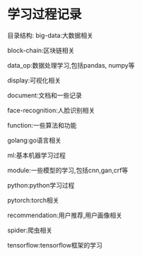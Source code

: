 # 学习过程记录

目录结构:
 big-data:大数据相关
 
 block-chain:区块链相关
 
 data_op:数据处理学习,包括pandas, numpy等
 
 display:可视化相关
 
 document:文档和一些记录
 
 face-recognition:人脸识别相关
 
 function:一些算法和功能
 
 golang:go语言相关
 
 ml:基本机器学习过程
 
 module:一些模型的学习,包括cnn,gan,crf等
 
 python:python学习过程
 
 pytorch:torch相关
 
 recommendation:用户推荐,用户画像相关
 
 spider:爬虫相关
 
 tensorflow:tensorflow框架的学习
